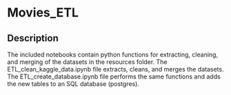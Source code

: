 # Movies_ETL
## Description  
The included notebooks contain python functions for extracting, cleaning, and merging of the datasets in the resources folder.  The ETL_clean_kaggle_data.ipynb file extracts, cleans, and merges the datasets.  The ETL_create_database.ipynb file performs the same functions and adds the new tables to an SQL database (postgres).

